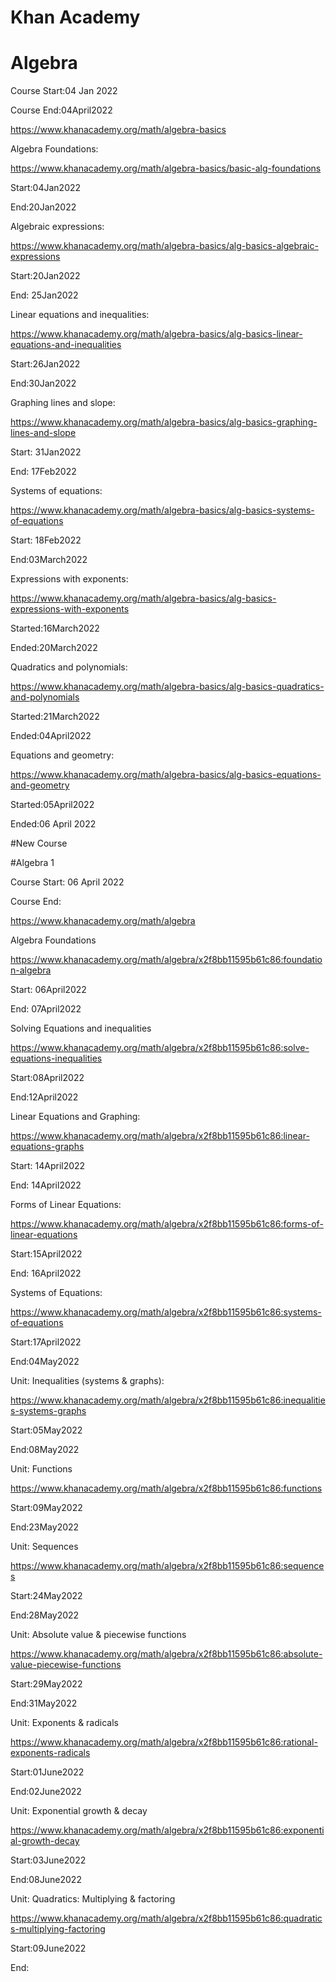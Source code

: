 # Khan Academy

# Algebra

Course Start:04 Jan 2022

Course End:04April2022

https://www.khanacademy.org/math/algebra-basics

Algebra Foundations:

https://www.khanacademy.org/math/algebra-basics/basic-alg-foundations

Start:04Jan2022

End:20Jan2022

Algebraic expressions:

https://www.khanacademy.org/math/algebra-basics/alg-basics-algebraic-expressions

Start:20Jan2022

End: 25Jan2022

Linear equations and inequalities:

https://www.khanacademy.org/math/algebra-basics/alg-basics-linear-equations-and-inequalities

Start:26Jan2022

End:30Jan2022

Graphing lines and slope:

https://www.khanacademy.org/math/algebra-basics/alg-basics-graphing-lines-and-slope

Start: 31Jan2022

End: 17Feb2022

Systems of equations:

https://www.khanacademy.org/math/algebra-basics/alg-basics-systems-of-equations

Start: 18Feb2022

End:03March2022

Expressions with exponents:

https://www.khanacademy.org/math/algebra-basics/alg-basics-expressions-with-exponents

Started:16March2022

Ended:20March2022

Quadratics and polynomials:

https://www.khanacademy.org/math/algebra-basics/alg-basics-quadratics-and-polynomials

Started:21March2022

Ended:04April2022

Equations and geometry:

https://www.khanacademy.org/math/algebra-basics/alg-basics-equations-and-geometry

Started:05April2022

Ended:06 April 2022

#New Course

#Algebra 1

Course Start: 06 April 2022

Course End:

https://www.khanacademy.org/math/algebra

Algebra Foundations

https://www.khanacademy.org/math/algebra/x2f8bb11595b61c86:foundation-algebra

Start: 06April2022

End: 07April2022

Solving Equations and inequalities

https://www.khanacademy.org/math/algebra/x2f8bb11595b61c86:solve-equations-inequalities

Start:08April2022

End:12April2022

Linear Equations and Graphing:

https://www.khanacademy.org/math/algebra/x2f8bb11595b61c86:linear-equations-graphs

Start: 14April2022

End: 14April2022

Forms of Linear Equations:

https://www.khanacademy.org/math/algebra/x2f8bb11595b61c86:forms-of-linear-equations

Start:15April2022

End: 16April2022

Systems of Equations:

https://www.khanacademy.org/math/algebra/x2f8bb11595b61c86:systems-of-equations

Start:17April2022

End:04May2022

Unit: Inequalities (systems & graphs):

https://www.khanacademy.org/math/algebra/x2f8bb11595b61c86:inequalities-systems-graphs

Start:05May2022

End:08May2022

Unit: Functions

https://www.khanacademy.org/math/algebra/x2f8bb11595b61c86:functions

Start:09May2022

End:23May2022

Unit: Sequences

https://www.khanacademy.org/math/algebra/x2f8bb11595b61c86:sequences

Start:24May2022

End:28May2022

Unit: Absolute value & piecewise functions

https://www.khanacademy.org/math/algebra/x2f8bb11595b61c86:absolute-value-piecewise-functions

Start:29May2022

End:31May2022

Unit: Exponents & radicals

https://www.khanacademy.org/math/algebra/x2f8bb11595b61c86:rational-exponents-radicals

Start:01June2022

End:02June2022

Unit: Exponential growth & decay

https://www.khanacademy.org/math/algebra/x2f8bb11595b61c86:exponential-growth-decay

Start:03June2022

End:08June2022

Unit: Quadratics: Multiplying & factoring

https://www.khanacademy.org/math/algebra/x2f8bb11595b61c86:quadratics-multiplying-factoring

Start:09June2022

End:




